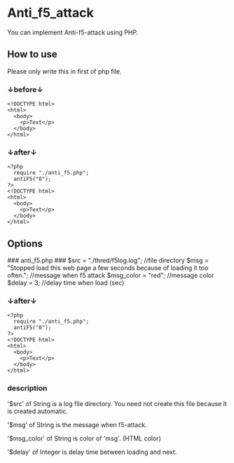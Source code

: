# Anti_f5_attack
You can implement Anti-f5-attack using PHP.

<h2>How to use</h2>
Please only write this in first of php file.  

### ↓before↓ ###
    <!DOCTYPE html>
    <html>
      <body>
        <p>Text</p>
      </body>
    </html>
    
### ↓after↓ ###
    <?php
      require "./anti_f5.php";
      antiF5("0");
    ?>
    <!DOCTYPE html>
    <html>
      <body>
        <p>Text</p>
      </body>
    </html>
    
<h2>Options</h2>
### anti_f5.php ###
    $src = "./thred/f5log.log";		//file directory  
    $msg = "Stopped load this web page a few seconds because of loading it too often.";	//message when f5 attack  
    $msg_color = "red";	//message color  
    $delay = 3; //delay time when load (sec)  
    
### ↓after↓ ###
    <?php
      require "./anti_f5.php";
      antiF5("0");
    ?>
    <!DOCTYPE html>
    <html>
      <body>
        <p>Text</p>
      </body>
    </html>
    
### description ###
'$src' of String is a log file directory. You need not create this file because it is created automatic.  
  
'$msg' of String is the message when f5-attack.  
  
'$msg_color' of String is color of 'msg'. (HTML color)  
  
'$delay' of Integer is delay time between loading and next.
